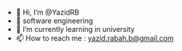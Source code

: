 - 👋 Hi, I’m @YazidRB
- 👀 software engineering
- 🌱 I’m currently learning in university 
- 📫 How to reach me : yazid.rabah.b@gmail.com

<!---
YazidRB/YazidRB is a ✨ special ✨ repository because its `README.md` (this file) appears on your GitHub profile.
You can click the Preview link to take a look at your changes.
--->
